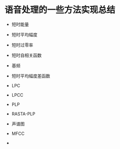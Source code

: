 # 语音处理的一些方法实现总结

* 短时能量

* 短时平均幅度

* 短时过零率

* 短时自相关函数

* 基频

* 短时平均幅度差函数

* LPC

* LPCC

* PLP

* RASTA-PLP

* 声谱图

* MFCC

* 